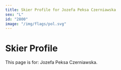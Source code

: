 ```yaml
---
title: Skier Profile for Jozefa Peksa Czerniawska
sex: "L"
id: "2800"
image: "/img/flags/pol.svg" 
---
```


# Skier Profile

This page is for: Jozefa Peksa Czerniawska.
    